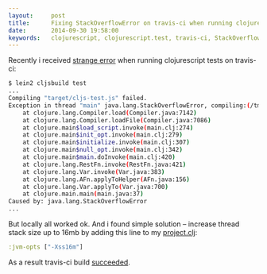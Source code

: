 ```yaml
---
layout:     post
title:      Fixing StackOverflowError on travis-ci when running clojurescript tests
date:       2014-09-30 19:58:00
keywords:   clojurescript, clojurescript.test, travis-ci, StackOverflowError
---
```


Recently i received [strange error](https://travis-ci.org/nvbn/subman/builds/33592994#L705)
when running clojurescript tests on travis-ci:

```bash
$ lein2 cljsbuild test
...
Compiling "target/cljs-test.js" failed.
Exception in thread "main" java.lang.StackOverflowError, compiling:(/tmp/form-init311799534829133165.clj:1:89)
	at clojure.lang.Compiler.load(Compiler.java:7142)
	at clojure.lang.Compiler.loadFile(Compiler.java:7086)
	at clojure.main$load_script.invoke(main.clj:274)
	at clojure.main$init_opt.invoke(main.clj:279)
	at clojure.main$initialize.invoke(main.clj:307)
	at clojure.main$null_opt.invoke(main.clj:342)
	at clojure.main$main.doInvoke(main.clj:420)
	at clojure.lang.RestFn.invoke(RestFn.java:421)
	at clojure.lang.Var.invoke(Var.java:383)
	at clojure.lang.AFn.applyToHelper(AFn.java:156)
	at clojure.lang.Var.applyTo(Var.java:700)
	at clojure.main.main(main.java:37)
Caused by: java.lang.StackOverflowError
...
```
But locally all worked ok. And i found simple solution &ndash; increase thread stack size up to 16mb
by adding this line to my [project.clj](https://github.com/nvbn/subman/blob/bcc276d1cb0f088657a5f4d55ad4195d94900eb6/project.clj#L65):

```clojure
:jvm-opts ["-Xss16m"]
```
As a result travis-ci build [succeeded](https://travis-ci.org/nvbn/subman/builds/36685603).
